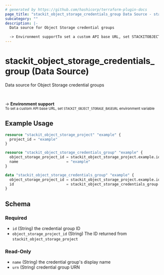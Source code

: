 ```yaml
---
# generated by https://github.com/hashicorp/terraform-plugin-docs
page_title: "stackit_object_storage_credentials_group Data Source - stackit"
subcategory: ""
description: |-
  Data source for Object Storage credential groups
  
  -> Environment supportTo set a custom API base URL, set STACKITOBJECTSTORAGE_BASEURL environment variable
---
```


# stackit_object_storage_credentials_group (Data Source)

Data source for Object Storage credential groups

<br />

-> __Environment support__<br /><small>To set a custom API base URL, set <code>STACKIT_OBJECT_STORAGE_BASEURL</code> environment variable </small>

## Example Usage

```terraform
resource "stackit_object_storage_project" "example" {
  project_id = "example"
}

resource "stackit_object_storage_credentials_group" "example" {
  object_storage_project_id = stackit_object_storage_project.example.id
  name                      = "example"
}

data "stackit_object_storage_credentials_group" "example" {
  object_storage_project_id = stackit_object_storage_project.example.id
  id                        = stackit_object_storage_credentials_group.example.id
}
```

<!-- schema generated by tfplugindocs -->
## Schema

### Required

- `id` (String) the credential group ID
- `object_storage_project_id` (String) The ID returned from `stackit_object_storage_project`

### Read-Only

- `name` (String) the credential group's display name
- `urn` (String) credential group URN


